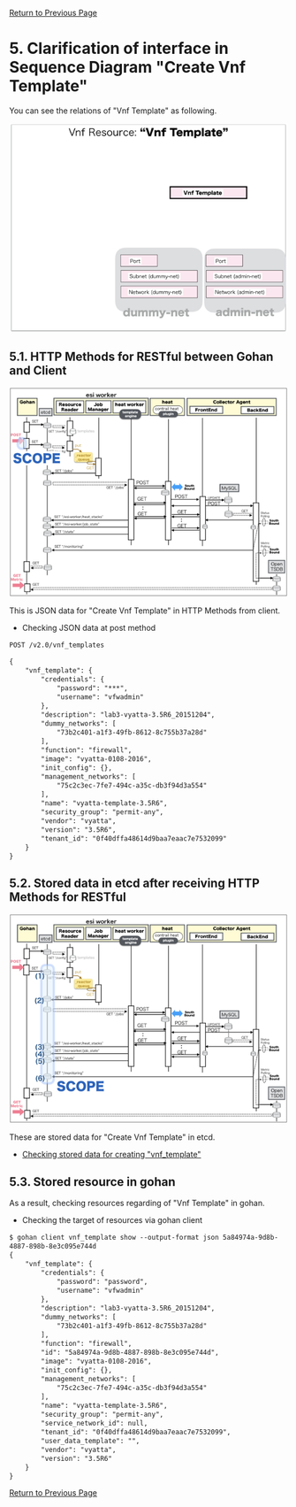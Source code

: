 [Return to Previous Page](00_fire_wall.md)

# 5. Clarification of interface in Sequence Diagram "Create Vnf Template"
You can see the relations of "Vnf Template" as following.

![Vnf Template](resource/gohan_investigate_for_firewall.006.png)


## 5.1. HTTP Methods for RESTful between Gohan and Client

![scope](../images/ESI_Sequence_diagram.003.png)

This is JSON data for "Create Vnf Template" in HTTP Methods from client.

* Checking JSON data at post method
```
POST /v2.0/vnf_templates
```
```
{
    "vnf_template": {
        "credentials": {
            "password": "***",
            "username": "vfwadmin"
        },
        "description": "lab3-vyatta-3.5R6_20151204",
        "dummy_networks": [
            "73b2c401-a1f3-49fb-8612-8c755b37a28d"
        ],
        "function": "firewall",
        "image": "vyatta-0108-2016",
        "init_config": {},
        "management_networks": [
            "75c2c3ec-7fe7-494c-a35c-db3f94d3a554"
        ],
        "name": "vyatta-template-3.5R6",
        "security_group": "permit-any",
        "vendor": "vyatta",
        "version": "3.5R6",
        "tenant_id": "0f40dffa48614d9baa7eaac7e7532099"
    }
}
```



## 5.2. Stored data in etcd after receiving HTTP Methods for RESTful

![scope](../images/ESI_Sequence_diagram.004.png)

These are stored data for "Create Vnf Template" in etcd.

* [Checking stored data for creating "vnf_template"](stored_in_etcd/CreateVnfTemplate_01.md)



## 5.3. Stored resource in gohan
As a result, checking resources regarding of "Vnf Template" in gohan.

* Checking the target of resources via gohan client
```
$ gohan client vnf_template show --output-format json 5a84974a-9d8b-4887-898b-8e3c095e744d
{   
    "vnf_template": {
        "credentials": {
            "password": "password",
            "username": "vfwadmin"
        },
        "description": "lab3-vyatta-3.5R6_20151204",
        "dummy_networks": [
            "73b2c401-a1f3-49fb-8612-8c755b37a28d"
        ],
        "function": "firewall",
        "id": "5a84974a-9d8b-4887-898b-8e3c095e744d",
        "image": "vyatta-0108-2016",
        "init_config": {},
        "management_networks": [
            "75c2c3ec-7fe7-494c-a35c-db3f94d3a554"
        ],
        "name": "vyatta-template-3.5R6",
        "security_group": "permit-any",
        "service_network_id": null,
        "tenant_id": "0f40dffa48614d9baa7eaac7e7532099",
        "user_data_template": "",
        "vendor": "vyatta",
        "version": "3.5R6"
    }
}
```

[Return to Previous Page](00_fire_wall.md)
